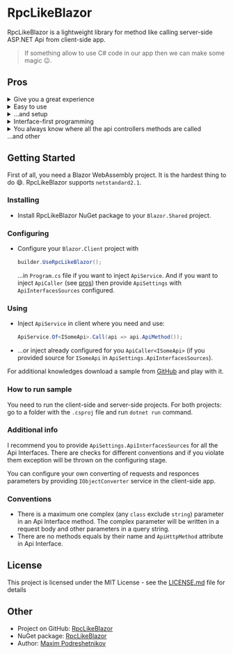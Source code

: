 # RpcLikeBlazor

RpcLikeBlazor is a lightweight library for method like calling  server-side ASP.NET Api from client-side app.
> If something allow to use C# code in our app then we can make some magic :wink:.

## Pros
<a name="pros"></a>

<details>
<summary>Give you a great experience</summary>

```C#
SomeApi.Call(api => api.ApiMethod());
```
</details>

<details>
<summary>Easy to use</summary>

```C#
[Inject]
ApiCaller<ISomeApi> SomeApi { get; set; }

or

[Inject]
ApiService Api { get; set; }
```
</details>

<details>
<summary>...and setup</summary>

```C#
public static Task Main(string[] args)
{
  var builder = WebAssemblyHostBuilder.CreateDefault(args);
  builder.RootComponents.Add<App>("app");
  builder.UseRpcLikeBlazor(new ApiServiceSettings
  {
      ApiInterfacesSources = new List<IApiInterfacesSource>
      {
          new ApiInterfaceAttributeSource(typeof(ISomeApi).Assembly),
      },
  });
  return builder.Build().RunAsync();
}
```
</details>

<details>
<summary>Interface-first programming</summary>

```C#
[ApiInterface]
public interface ITodoApi
{
    [ApiHttpMethod(Method.Get)]
    Task<IEnumerable<Something>> GetSomething();

    [ApiHttpMethod(Method.Post)]
    Something AddSomething(Something todo);

    [ApiHttpMethod(Method.Delete)]
    void AddTodo(Something todo);
}
```
</details>

<details>
<summary>You always know where all the api controllers methods are called</summary>

![Method usage in controller](./artifacts/images/readme-method-usage.jpg)
</details>
...and other


## Getting Started

First of all, you need a Blazor WebAssembly project. It is the hardest thing to do :smile:. RpcLikeBlazor supports `netstandard2.1`.

### Installing

- Install RpcLikeBlazor NuGet package to your `Blazor.Shared` project.

### Configuring

- Configure your `Blazor.Client` project with
  ```C#
  builder.UseRpcLikeBlazor();
  ```
  ...in `Program.cs` file if you want to inject `ApiService`. And if you want to inject `ApiCaller` (see [pros](#pros)) then provide `ApiSettings` with `ApiInterfacesSources` configured.

### Using

- Inject `ApiService` in client where you need and use:
  ```C#
  ApiService.Of<ISomeApi>.Call(api => api.ApiMethod());
  ```
- ...or inject already configured for you `ApiCaller<ISomeApi>` (if you provided source for `ISomeApi` in `ApiSettings.ApiInterfacesSources`).

For additional knowledges download a sample from [GitHub](#other) and play with it.

### How to run sample

You need to run the client-side and server-side projects. For both projects: go to a folder with the `.csproj` file and run `dotnet run` command.

### Additional info

I recommend you to provide `ApiSettings.ApiInterfacesSources` for all the Api Interfaces. There are checks for different conventions and if you violate them exception will be thrown on the configuring stage.

You can configure your own converting of requests and responces parameters by providing `IObjectConverter` service in the client-side app.

### Conventions

- There is a maximum one complex (any `class` exclude `string`) parameter in an Api Interface method. The complex parameter will be written in a request body and other parameters in a query string.
- There are no methods equals by their name and `ApiHttpMethod` attribute in Api Interface.

## License

This project is licensed under the MIT License - see the [LICENSE.md](LICENSE.md) file for details

## Other
<a name="other"></a>
- Project on GitHub: [RpcLikeBlazor](https://github.com/mpodreshetnikov/RpcLikeBlazor)
- NuGet package: [RpcLikeBlazor](https://www.nuget.org/packages/RpcLikeBlazor/)
- Author: [Maxim Podreshetnikov](https://github.com/mpodreshetnikov)
